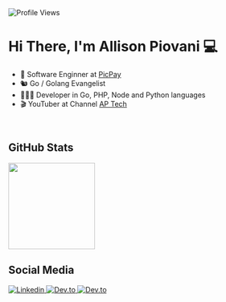 <img src="https://komarev.com/ghpvc/?username=piovani&color=yellow" alt="Profile Views" aligh="right" />

<h1 align="left">Hi There, I'm Allison Piovani 💻</h1>

- 🦾 Software Enginner at <a href="https://picpay.com/" target="_blank">PicPay</a>
- 🐿️ Go / Golang Evangelist
- 🧑🏼‍💻 Developer in Go, PHP, Node and Python languages
- 🎬 YouTuber at Channel <a href="https://www.youtube.com/@ap_tech0" target="_blank">AP Tech</a>

<br />

<!--
Tech Stack
-->

## GitHub Stats
<div aligh="center">
  <a href="https://githbu.com/piovani">
<!--    
    <img src="http://github-readme-stats.vercel.app/api?username=piovani&count_private=true&show_icons=true&theme=github_dark" height="172em" style="max-width: 100%;" /> 
-->
    <img src="http://github-readme-stats.vercel.app/api/top-langs/?username=piovani&layout=compact&theme=github_dark" height="172em" style="max-width: 100%;" />
  </a>
</div>


## Social Media
<a href="https://www.linkedin.com/in/allison-piovani/?locale=en_US" target="_blank">
  <img src="https://img.shields.io/badge/-Linkedin-05122A?style=flat&logo=linkedin&logoColor=007ACC" alt="Linkedin" />
</a>
<a href="https://dev.to/allisonpiovani" target="_blank">
  <img src="https://img.shields.io/badge/dev.to-0A0A0A?style=for-the-badge&logo=devdotto&logoColor=white" alt="Dev.to" />
</a>
<a href="https://www.youtube.com/@ap_tech0" target="_blank">
  <img src="https://img.shields.io/badge/YouTube-FF0000?style=for-the-badge&logo=youtube&logoColor=white" alt="Dev.to" />
</a>
